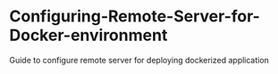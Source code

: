 # Configuring-Remote-Server-for-Docker-environment
Guide to configure remote server for deploying dockerized application

